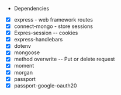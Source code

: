 - Dependencies

- [x] express - web framework routes
- [x] connect-mongo - store sessions
- [x] Expres-session -- cookies
- [x] express-handlebars   
- [x] dotenv
- [x] mongoose
- [x] method overwrite  -- Put or delete request
- [x] moment 
- [x] morgan 
- [x] passport 
- [x] passport-google-oauth20
